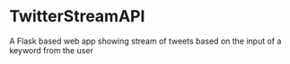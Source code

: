 # TwitterStreamAPI
A Flask based web app showing stream of tweets based on the input of a keyword from the user
